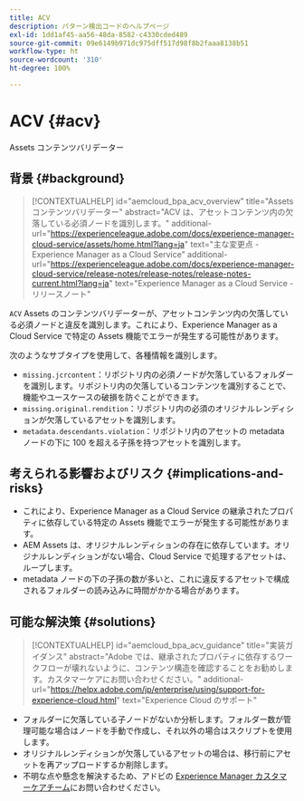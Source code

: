 ```yaml
---
title: ACV
description: パターン検出コードのヘルプページ
exl-id: 1dd1af45-aa56-48da-8582-c4330cded489
source-git-commit: 09e6149b971dc975dff517d98f8b2faaa8138b51
workflow-type: ht
source-wordcount: '310'
ht-degree: 100%

---
```


# ACV {#acv}

Assets コンテンツバリデーター

## 背景 {#background}

>[!CONTEXTUALHELP]
>id="aemcloud_bpa_acv_overview"
>title="Assets コンテンツバリデーター"
>abstract="ACV は、アセットコンテンツ内の欠落している必須ノードを識別します。"
>additional-url="https://experienceleague.adobe.com/docs/experience-manager-cloud-service/assets/home.html?lang=ja" text="主な変更点 - Experience Manager as a Cloud Service"
>additional-url="https://experienceleague.adobe.com/docs/experience-manager-cloud-service/release-notes/release-notes/release-notes-current.html?lang=ja" text="Experience Manager as a Cloud Service - リリースノート"

`ACV` Assets のコンテンツバリデーターが、アセットコンテンツ内の欠落している必須ノードと違反を識別します。これにより、Experience Manager as a Cloud Service で特定の Assets 機能でエラーが発生する可能性があります。

次のようなサブタイプを使用して、各種情報を識別します。

* `missing.jcrcontent`：リポジトリ内の必須ノードが欠落しているフォルダーを識別します。リポジトリ内の欠落しているコンテンツを識別することで、機能やユースケースの破損を防ぐことができます。
* `missing.original.rendition`：リポジトリ内の必須のオリジナルレンディションが欠落しているアセットを識別します。
* `metadata.descendants.violation`：リポジトリ内のアセットの metadata ノードの下に 100 を超える子孫を持つアセットを識別します。

## 考えられる影響およびリスク {#implications-and-risks}

* これにより、Experience Manager as a Cloud Service の継承されたプロパティに依存している特定の Assets 機能でエラーが発生する可能性があります。
* AEM Assets は、オリジナルレンディションの存在に依存しています。オリジナルレンディションがない場合、Cloud Service で処理するアセットは、ループします。
* metadata ノードの下の子孫の数が多いと、これに違反するアセットで構成されるフォルダーの読み込みに時間がかかる場合があります。

## 可能な解決策 {#solutions}

>[!CONTEXTUALHELP]
>id="aemcloud_bpa_acv_guidance"
>title="実装ガイダンス"
>abstract="Adobe では、継承されたプロパティに依存するワークフローが壊れないように、コンテンツ構造を確認することをお勧めします。カスタマーケアにお問い合わせください。"
>additional-url="https://helpx.adobe.com/jp/enterprise/using/support-for-experience-cloud.html" text="Experience Cloud のサポート"

* フォルダーに欠落している子ノードがないか分析します。フォルダー数が管理可能な場合はノードを手動で作成し、それ以外の場合はスクリプトを使用します。
* オリジナルレンディションが欠落しているアセットの場合は、移行前にアセットを再アップロードするか削除します。
* 不明な点や懸念を解決するため、アドビの [Experience Manager カスタマーケアチーム](https://helpx.adobe.com/jp/enterprise/using/support-for-experience-cloud.html)にお問い合わせください。
